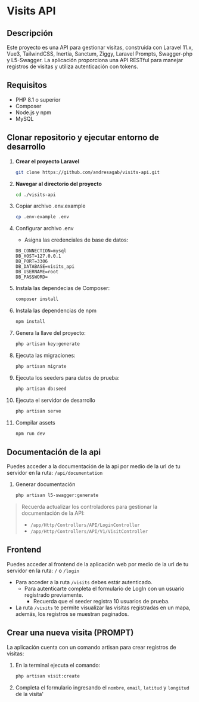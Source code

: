 # Visits API

## Descripción

Este proyecto es una API para gestionar visitas, construida con Laravel 11.x, Vue3, TailwindCSS, Inertia, Sanctum, Ziggy, Laravel Prompts, Swagger-php y L5-Swagger. La aplicación proporciona una API RESTful para manejar registros de visitas y utiliza autenticación con tokens.

## Requisitos

- PHP 8.1 o superior
- Composer
- Node.js y npm
- MySQL

## Clonar repositorio y ejecutar entorno de desarrollo

1. **Crear el proyecto Laravel**

   ```bash
   git clone https://github.com/andresagab/visits-api.git
   ```

2. **Navegar al directorio del proyecto**
    
    ```bash
   cd ./visits-api
   ```

3. Copiar archivo .env.example
    
    ```bash
   cp .env-example .env
   ```

4. Configurar archivo .env

    - Asigna las credenciales de base de datos:
    ```env
    DB_CONNECTION=mysql
    DB_HOST=127.0.0.1
    DB_PORT=3306
    DB_DATABASE=visits_api
    DB_USERNAME=root
    DB_PASSWORD=
   ```

5. Instala las dependecias de Composer:
   ```bash
   composer install
   ``` 
6. Instala las dependencias de npm
    ```bash
   npm install
   ```
7. Genera la llave del proyecto:
    ```bash
   php artisan key:generate
   ```
8. Ejecuta las migraciones:
    ```bash
   php artisan migrate
   ```
9. Ejecuta los seeders para datos de prueba:
    ```bash
   php artisan db:seed
   ```
10. Ejecuta el servidor de desarrollo
    ```bash
    php artisan serve
    ```
11. Compilar assets
    ```bash
    npm run dev
    ```

## Documentación de la api

Puedes acceder a la documentación de la api por medio de la url de tu servidor en la ruta: `/api/documentation`

1. Generar documentación

    ```bash
    php artisan l5-swagger:generate
    ```

> Recuerda actualizar los controladores para gestionar la documentación de la API:
> - `/app/Http/Controllers/API/LoginController`
> - `/app/Http/Controllers/API/V1/VisitController`

## Frontend

Puedes acceder al frontend de la aplicación web por medio de la url de tu servidor en la ruta: `/` o `/login`

- Para acceder a la ruta `/visits` debes estár autenticado.
  - Para autenticarte completa el formulario de LogIn con un usuario registrado previamente.
    - Recuerda que el seeder registra 10 usuarios de prueba.
- La ruta `/visits` te permite visualizar las visitas registradas en un mapa, además, los registros se muestran paginados.

## Crear una nueva visita (PROMPT)

La aplicación cuenta con un comando artisan para crear registros de visitas:

1. En la terminal ejecuta el comando:
    ```sh
   php artisan visit:create
   ```
2. Completa el formulario ingresando el `nombre`, `email`, `latitud` y `longitud` de la visita'

